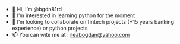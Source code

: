 - 👋 Hi, I’m @bgdn81rd
- 👀 I’m interested in learning python for the moment 
- 💞️ I’m looking to collaborate on fintech projects (+15 years banking experience) or python projects
- 📫 You can wite me at : ileabogdan@yahoo.com

<!---
bgdn81rd/bgdn81rd is a ✨ special ✨ repository because its `README.md` (this file) appears on your GitHub profile.
You can click the Preview link to take a look at your changes.
--->
